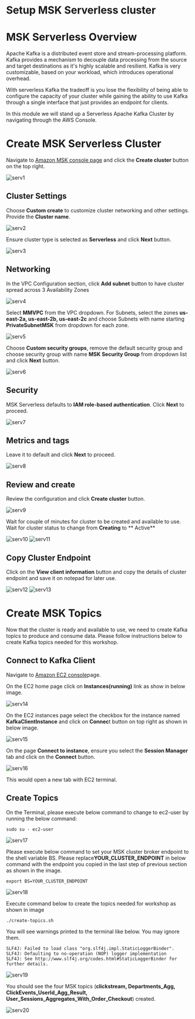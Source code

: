 # **Setup MSK Serverless cluster**
# **MSK Serverless Overview**
Apache Kafka is a distributed event store and stream-processing platform. Kafka provides a mechanism to decouple data processing from the source and target destinations as it's highly scalable and resilient. Kafka is very customizable, based on your workload, which introduces operational overhead.

With serverless Kafka the tradeoff is you lose the flexibility of being able to configure the capacity of your cluster while gaining the ability to use Kafka through a single interface that just provides an endpoint for clients.

In this module we will stand up a Serverless Apache Kafka Cluster by navigating through the AWS Console.

# **Create MSK Serverless Cluster**
Navigate to [Amazon MSK console page](https://us-east-2.console.aws.amazon.com/msk/) and click the **Create cluster** button on the top right.

![serv1](images/serv1.png)

## **Cluster Settings**

Choose **Custom create** to customize cluster networking and other settings. Provide the **Cluster name**.

![serv2](images/serv2.png)

Ensure cluster type is selected as **Serverless** and click **Next** button.

![serv3](images/serv3.png)

## **Networking**

In the VPC Configuration section, click **Add subnet** button to have cluster spread across 3 Availability Zones

![serv4](images/serv4.png)

Select **MMVPC** from the VPC dropdown. For Subnets, select the zones **us-east-2a, us-east-2b, us-east-2c** and choose Subnets with name starting **PrivateSubnetMSK** from dropdown for each zone.

![serv5](images/serv5.png)

Choose **Custom security groups**, remove the default security group and choose security group with name **MSK Security Group** from dropdown list and click **Next** button.

![serv6](images/serv6.png)

## **Security**

MSK Serverless defaults to **IAM role-based authentication**. Click **Next** to proceed.

![serv7](images/serv7.png)

## **Metrics and tags**

Leave it to default and click **Next** to proceed.

![serv8](images/serv8.png)

## **Review and create**

Review the configuration and click **Create cluster** button.

![serv9](images/serv9.png)

Wait for couple of minutes for cluster to be created and available to use. Wait for cluster status to change from **Creating** to ** Active**

![serv10](images/serv10.png)
![serv11](images/serv11.png)

## **Copy Cluster Endpoint**

Click on the **View client information** button and copy the details of cluster endpoint and save it on notepad for later use.

![serv12](images/serv12.png)
![serv13](images/serv13.png)

# **Create MSK Topics**
Now that the cluster is ready and available to use, we need to create Kafka topics to produce and consume data. Please follow instructions below to create Kafka topics needed for this workshop.
## **Connect to Kafka Client**
Navigate to [Amazon EC2 console](https://us-east-2.console.aws.amazon.com/ec2/v2/home)page.

On the EC2 home page click on **Instances(running)** link as show in below image.

![serv14](images/serv14.png)

On the EC2 instances page select the checkbox for the instance named **KafkaClientInstance** and click on **Connec**t button on top right as shown in below image.

![serv15](images/serv15.png)

On the page **Connect to instance**, ensure you select the **Session Manager** tab and click on the **Connect** button.

![serv16](images/serv16.png)

This would open a new tab with EC2 terminal.

## **Create Topics**
On the Terminal, please execute below command to change to ec2-user by running the below command:
```
sudo su - ec2-user
```
![serv17](images/serv17.png)

Please execute below command to set your MSK cluster broker endpoint to the shell variable BS. Please replace**YOUR_CLUSTER_ENDPOINT** in below command with the endpoint you copied in the last step of previous section as shown in the image.

```
export BS=YOUR_CLUSTER_ENDPOINT
```
![serv18](images/serv18.png)

Execute command below to create the topics needed for workshop as shown in image

```
./create-topics.sh
```

You will see warnings printed to the terminal like below. You may ignore them.

```
SLF4J: Failed to load class "org.slf4j.impl.StaticLoggerBinder".
SLF4J: Defaulting to no-operation (NOP) logger implementation
SLF4J: See http://www.slf4j.org/codes.html#StaticLoggerBinder for further details.
```
![serv19](images/serv19.png)

You should see the four MSK topics (**clickstream, Departments_Agg, ClickEvents_UserId_Agg_Result, User_Sessions_Aggregates_With_Order_Checkout**) created.

![serv20](images/serv20.png)
